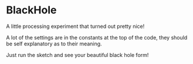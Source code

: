 # BlackHole
A little processing experiment that turned out pretty nice!

A lot of the settings are in the constants at the top of the code, they should be self explanatory as to their meaning.

Just run the sketch and see your beautiful black hole form!
